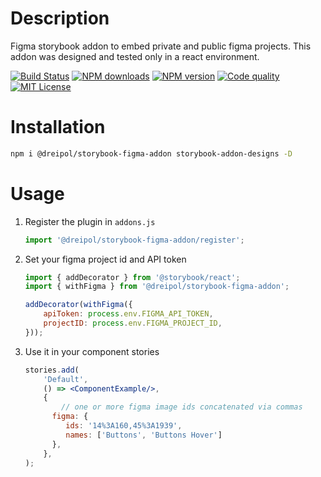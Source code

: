 # Description

Figma storybook addon to embed private and public figma projects.
This addon was designed and tested only in a react environment.

[![Build Status][circleci-image]][circleci-url]
[![NPM downloads][npm-downloads-image]][npm-url]
[![NPM version][npm-version-image]][npm-url]
[![Code quality][codeclimate-image]][codeclimate-url]
[![MIT License][license-image]][license-url]

# Installation

```bash
npm i @dreipol/storybook-figma-addon storybook-addon-designs -D
```

# Usage

1. Register the plugin in `addons.js`
    ```js
    import '@dreipol/storybook-figma-addon/register';
    ```
2. Set your figma project id and API token
    ```js
    import { addDecorator } from '@storybook/react';
    import { withFigma } from '@dreipol/storybook-figma-addon';

    addDecorator(withFigma({
        apiToken: process.env.FIGMA_API_TOKEN,
        projectID: process.env.FIGMA_PROJECT_ID,
    }));
    ```
3. Use it in your component stories
    ```jsx harmony
   stories.add(
        'Default',
        () => <ComponentExample/>,
        {
            // one or more figma image ids concatenated via commas
          figma: { 
             ids: '14%3A160,45%3A1939',
             names: ['Buttons', 'Buttons Hover']
          },
        },
    );
    ```
    
    
[circleci-image]: https://circleci.com/gh/dreipol/storybook-figma-addon.svg?style=svg
[circleci-url]: https://circleci.com/gh/dreipol/storybook-figma-addon
[license-image]: http://img.shields.io/badge/license-MIT-000000.svg?style=flat-square
[license-url]: LICENSE
[npm-version-image]: http://img.shields.io/npm/v/@dreipol/storybook-figma-addon.svg?style=flat-square
[npm-downloads-image]: http://img.shields.io/npm/dm/@dreipol/storybook-figma-addon.svg?style=flat-square
[npm-url]: https://npmjs.org/package/@dreipol/storybook-figma-addon
[codeclimate-image]: https://api.codeclimate.com/v1/badges/fb8c4a8a6043d9e73f7f/maintainability
[codeclimate-url]: https://codeclimate.com/github/dreipol/storybook-figma-addon/maintainability



